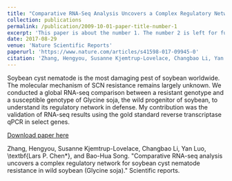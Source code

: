 ```yaml
---
title: "Comparative RNA-Seq Analysis Uncovers a Complex Regulatory Network for Soybean Cyst Nematode Resistance in Wild Soybean (Glycine soja)"
collection: publications
permalink: /publication/2009-10-01-paper-title-number-1
excerpt: 'This paper is about the number 1. The number 2 is left for future work.'
date: 2017-08-29
venue: 'Nature Scientific Reports'
paperurl: 'https://www.nature.com/articles/s41598-017-09945-0'
citation: 'Zhang, Hengyou, Susanne Kjemtrup-Lovelace, Changbao Li, Yan Luo, Lars P. Chen*, and Bao-Hua Song. "Comparative RNA-seq analysis uncovers a complex regulatory network for soybean cyst nematode resistance in wild soybean (Glycine soja)." Scientific reports.'
---
```

Soybean cyst nematode is the most damaging pest of soybean worldwide. The molecular mechanism of SCN resistance remains largely unknown. We conducted a global RNA-seq comparison between a resistant genotype and a susceptible genotype of Glycine soja, the wild progenitor of soybean, to understand its regulatory network in defense. My contribution was the validation of RNA-seq results using the gold standard reverse transcriptase qPCR in select genes.

[Download paper here]([http://academicpages.github.io/files/paper1.pdf](https://www.nature.com/articles/s41598-017-09945-0))

Zhang, Hengyou, Susanne Kjemtrup-Lovelace, Changbao Li, Yan Luo, \textbf{Lars P. Chen*}, and Bao-Hua Song. "Comparative RNA-seq analysis uncovers a complex regulatory network for soybean cyst nematode resistance in wild soybean (Glycine soja)." Scientific reports.
